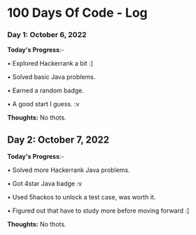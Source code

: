 # 100 Days Of Code - Log

### Day 1: October 6, 2022 

**Today's Progress**:- 

• Explored Hackerrank a bit :]

• Solved basic Java problems.
 
• Earned a random badge.

• A good start I guess. :v

**Thoughts:** No thots.



## Day 2: October 7, 2022 

**Today's Progress**:- 

• Solved more Hackerrank Java problems.

• Got 4star Java badge :v

• Used 5hackos to unlock a test case, was worth it.

• Figured out that have to study more before moving forward :]

**Thoughts:** No thots.


<!--### Day 0: February 30, 2016 (Example 2)
##### (delete me or comment me out)

**Today's Progress**: Fixed CSS, worked on canvas functionality for the app.

**Thoughts**: I really struggled with CSS, but, overall, I feel like I am slowly getting better at it. Canvas is still new for me, but I managed to figure out some basic functionality.

**Link(s) to work**: [Calculator App](http://www.example.com)


### Day 1: June 27, Monday

**Today's Progress**: I've gone through many exercises on FreeCodeCamp.

**Thoughts** I've recently started coding, and it's a great feeling when I finally solve an algorithm challenge after a lot of attempts and hours spent.

**Link(s) to work**
1. [Find the Longest Word in a String](https://www.freecodecamp.com/challenges/find-the-longest-word-in-a-string)
2. [Title Case a Sentence](https://www.freecodecamp.com/challenges/title-case-a-sentence)-->
